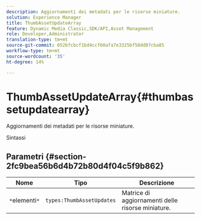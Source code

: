 ```yaml
---
description: Aggiornamenti dei metadati per le risorse miniature.
solution: Experience Manager
title: ThumbAssetUpdateArray
feature: Dynamic Media Classic,SDK/API,Asset Management
role: Developer,Administrator
translation-type: tm+mt
source-git-commit: 052bfcbcf1bd4ccf60afa7e3325bf58dd07cba85
workflow-type: tm+mt
source-wordcount: '35'
ht-degree: 14%

---
```



# ThumbAssetUpdateArray{#thumbassetupdatearray}

Aggiornamenti dei metadati per le risorse miniature.

Sintassi

## Parametri {#section-2fc9bea56b6d4b72b80d4f04c5f9b862}

| Nome | Tipo | Descrizione |
|---|---|---|
| `*`elementi`*` | `types:ThumbAssetUpdates` | Matrice di aggiornamenti delle risorse miniature. |

